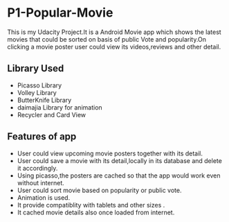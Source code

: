 # P1-Popular-Movie

This is my Udacity Project.It is a Android Movie app which shows the latest movies that could be sorted on basis of public Vote 
and popularity.On clicking a movie poster user could view its videos,reviews and other detail.

## Library Used
- Picasso Library
- Volley Library
- ButterKnife Library
- daimajia Library for animation
- Recycler and Card View

## Features of app
 - User could view upcoming movie posters together with its detail.
 - User could save a movie with its detail,locally in its database and delete it accordingly.
 - Using picasso,the posters are cached so that the app would work even without internet.
 - User could sort movie based on popularity or public vote.
 - Animation is used.
 - It provide compatiblity with tablets and other sizes .
 - It cached movie details also once loaded from internet.
 


 

